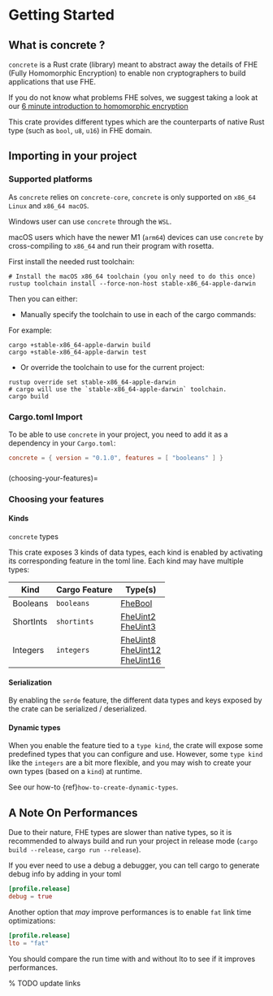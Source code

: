# Getting Started


## What is concrete ?


``concrete`` is a Rust crate (library) meant to abstract away the details of
FHE (Fully Homomorphic Encryption) to enable non cryptographers to build
applications that use FHE.

If you do not know what problems FHE solves, we suggest taking a look at our 
[6 minute introduction to homomorphic encryption]

This crate provides different types which are the counterparts of native Rust type
(such as ``bool``, ``u8``, ``u16``) in FHE domain.

[6 minute introduction to homomorphic encryption]: https://6min.zama.ai/


## Importing in your project

### Supported platforms

As `concrete` relies on `concrete-core`, `concrete` is only supported on `x86_64 Linux` 
and `x86_64 macOS`.

Windows user can use `concrete` through the `WSL`.

macOS users which have the newer M1 (`arm64`) devices can use `concrete` by cross-compiling to
`x86_64` and run their program with rosetta.

First install the needed rust toolchain:

```console
# Install the macOS x86_64 toolchain (you only need to do this once)
rustup toolchain install --force-non-host stable-x86_64-apple-darwin
```

Then you can either:

- Manually specify the toolchain to use in each of the cargo commands:

For example:

```console
cargo +stable-x86_64-apple-darwin build
cargo +stable-x86_64-apple-darwin test
```

- Or override the toolchain to use for the current project:

```console
rustup override set stable-x86_64-apple-darwin
# cargo will use the `stable-x86_64-apple-darwin` toolchain.
cargo build
```


### Cargo.toml Import

To be able to use ``concrete`` in your project, you need to add it as a dependency in your
``Cargo.toml``:

```toml
concrete = { version = "0.1.0", features = [ "booleans" ] }
```

### 

(choosing-your-features)=
### Choosing your features

#### Kinds

``concrete`` types

This crate exposes 3 kinds of data types, each kind is enabled by activating its corresponding
feature in the toml line. Each kind may have multiple types:

| Kind      | Cargo Feature | Type(s)                                  |
|-----------|---------------|------------------------------------------|
| Booleans  | `booleans`    | [FheBool]                                |
| ShortInts | `shortints`   | [FheUint2]<br>[FheUint3]                 |
| Integers  | `integers`    | [FheUint8]<br>[FheUint12]<br>[FheUint16] |


#### Serialization

By enabling the `serde` feature, the different data types and keys exposed by the crate can be
serialized / deserialized.

#### Dynamic types

When you enable the feature tied to a `type kind`, the crate will expose some predefined types that you can
configure and use. However, some `type kind` like the `integers` are a bit more flexible, and you may wish to
create your own types (based on a `kind`) at runtime.

See our how-to {ref}`how-to-create-dynamic-types`.


## A Note On Performances 

Due to their nature, FHE types are slower than native types, so it is recommended to always build and run your
project in release mode (`cargo build --release`, `cargo run --release`).

If you ever need to use a debug a debugger, you can tell cargo to generate debug info by adding in your toml
```toml
[profile.release]
debug = true
```

Another option that _may_ improve performances is to enable `fat` link time optimizations:
```toml
[profile.release]
lto = "fat"
```

You should compare the run time with and without lto to see if it improves performances.

% TODO update links

[FheBool]: https://google.com
[FheUint2]: https://google.com
[FheUint3]: https://google.com
[FheUint8]: https://google.com
[FheUint12]: https://google.com
[FheUint16]: https://google.com
